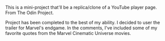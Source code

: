 This is a mini-project that'll be a replica/clone of a YouTube player page. From The Odin Project.

Project has been completed to the best of my ability. I decided to user the trailer for Marvel's endgame. In the comments, I've included some of my favorite quotes from the Marvel Cinematic Universe movies.
